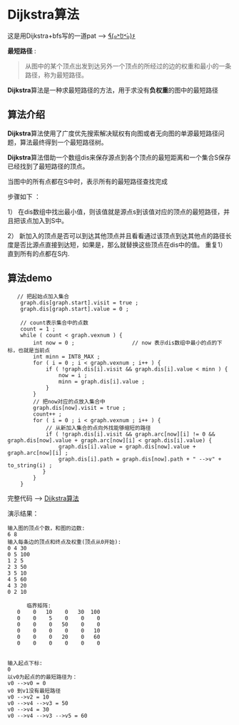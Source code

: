 # Dijkstra算法 

这是用Dijkstra+bfs写的一道pat --> [٩̋(๑˃́ꇴ˂̀๑)۶](https://github.com/yuyilei/Pat_Advanced_Level/blob/master/Advanced_Pat/1111.cpp)

**最短路径** : 

 > 从图中的某个顶点出发到达另外一个顶点的所经过的边的权重和最小的一条路径，称为最短路径。 

 **Dijkstra**算法是一种求最短路径的方法，用于求没有**负权重**的图中的最短路径 

## 算法介绍

 **Dijkstra**算法使用了广度优先搜索解决赋权有向图或者无向图的单源最短路径问题，算法最终得到一个最短路径树。

 **Dijkstra**算法借助一个数组dis来保存源点到各个顶点的最短距离和一个集合S保存已经找到了最短路径的顶点。
 
 当图中的所有点都在S中时，表示所有的最短路径查找完成 

 步骤如下 ： 

 1） 在dis数组中找出最小值，则该值就是源点s到该值对应的顶点的最短路径，并且把该点加入到S中。 
 
 2） 新加入的顶点是否可以到达其他顶点并且看看通过该顶点到达其他点的路径长度是否比源点直接到达短，如果是，那么就替换这些顶点在dis中的值。 重复1）直到所有的点都在S内. 

## 算法demo 

```
   // 把起始点加入集合  
    graph.dis[graph.start].visit = true ;  
    graph.dis[graph.start].value = 0 ; 
    
    // count表示集合中的点数 
    count = 1 ;  
    while ( count < graph.vexnum ) {
        int now = 0 ;                  // now 表示dis数组中最小的点的下标，也就是当前点 
        int minn = INT8_MAX ;  
        for ( i = 0 ; i < graph.vexnum ; i++ ) {
            if ( !graph.dis[i].visit && graph.dis[i].value < minn ) {
                now = i ;
                minn = graph.dis[i].value ; 
            }
        }
        // 把now对应的点放入集合中 
        graph.dis[now].visit = true ; 
        count++ ; 
        for ( i = 0 ; i < graph.vexnum ; i++ ) {
            // 从新加入集合的点向外找能够缩短的路径 
            if ( !graph.dis[i].visit && graph.arc[now][i] != 0 && graph.dis[now].value + graph.arc[now][i] < graph.dis[i].value) { 
                graph.dis[i].value = graph.dis[now].value + graph.arc[now][i] ; 
                graph.dis[i].path = graph.dis[now].path + " -->v" + to_string(i) ; 
           } 
        }
    }
```

完整代码 --> [Dijkstra算法](https://github.com/yuyilei/Algorithms/blob/master/C%2B%2B/Dijkstra.cpp)

演示结果：

```
输入图的顶点个数，和图的边数:
6 8
输入每条边的顶点和终点及权重(顶点从0开始):
0 4 30
0 5 100
1 2 5
2 3 50
3 5 10
4 5 60
4 3 20
0 2 10

      临界矩阵:
   0    0   10    0   30  100
   0    0    5    0    0    0
   0    0    0   50    0    0
   0    0    0    0    0   10
   0    0    0   20    0   60
   0    0    0    0    0    0


输入起点下标:
0
以v0为起点的的最短路径为：
v0 -->v0 = 0
v0 到v1没有最短路径
v0 -->v2 = 10
v0 -->v4 -->v3 = 50
v0 -->v4 = 30
v0 -->v4 -->v3 -->v5 = 60

```

